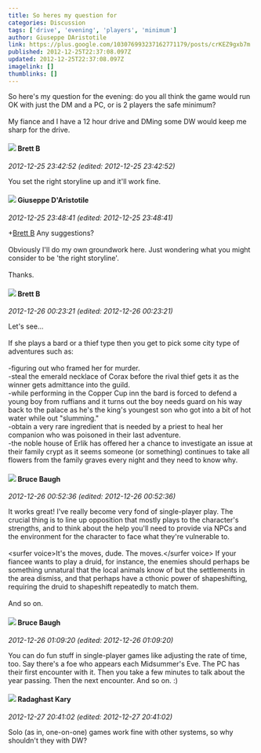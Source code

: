 ```yaml
---
title: So heres my question for
categories: Discussion
tags: ['drive', 'evening', 'players', 'minimum']
author: Giuseppe DAristotile
link: https://plus.google.com/103076993237162771179/posts/crKEZ9gxb7m
published: 2012-12-25T22:37:08.097Z
updated: 2012-12-25T22:37:08.097Z
imagelink: []
thumblinks: []
---
```


So here&#39;s my question for the evening: do you all think the game would run OK with just the DM and a PC, or is 2 players the safe minimum?<br /><br />My fiance and I have a 12 hour drive and DMing some DW would keep me sharp for the drive. 
<div id='comment z13gebxaxyn2ipeqq04cd3thos3av3cql3w'>
  <h4><img src='{{site.baseurl}}//images/avatars/118197989901516269417_photo.jpg'> Brett B</h4>
      <p><cite>2012-12-25 23:42:52 (edited: 2012-12-25 23:42:52)</cite></p>
        <p>You set the right storyline up and it&#39;ll work fine.</p>
</div>
        

<div id='comment z13gebxaxyn2ipeqq04cd3thos3av3cql3w'>
  <h4><img src='{{site.baseurl}}//images/avatars/103076993237162771179_photo.jpg'> Giuseppe D'Aristotile</h4>
      <p><cite>2012-12-25 23:48:41 (edited: 2012-12-25 23:48:41)</cite></p>
        <p><span class="proflinkWrapper"><span class="proflinkPrefix">+</span><a class="proflink" href="https://plus.google.com/118197989901516269417" oid="118197989901516269417">Brett B</a></span> Any suggestions?<br /><br />Obviously I&#39;ll do my own groundwork here. Just wondering what you might consider to be &#39;the right storyline&#39;.<br /><br />Thanks.</p>
</div>
        

<div id='comment z13gebxaxyn2ipeqq04cd3thos3av3cql3w'>
  <h4><img src='{{site.baseurl}}//images/avatars/118197989901516269417_photo.jpg'> Brett B</h4>
      <p><cite>2012-12-26 00:23:21 (edited: 2012-12-26 00:23:21)</cite></p>
        <p>Let&#39;s see...<br /><br />If she plays a bard or a thief type then you get to pick some city type of adventures such as:<br /><br />-figuring out who framed her for murder.<br />-steal the emerald necklace of Corax before the rival thief gets it as the winner gets admittance into the guild.<br />-while performing in the Copper Cup inn the bard is forced to defend a young boy from ruffians and it turns out the boy needs guard on his way back to the palace as he&#39;s the king&#39;s youngest son who got into a bit of hot water while out &quot;slumming.&quot;<br />-obtain a very rare ingredient that is needed by a priest to heal her companion who was poisoned in their last adventure.<br />-the noble house of Erlik has offered her a chance to investigate an issue at their family crypt as it seems someone (or something) continues to take all flowers from the family graves every night and they need to know why.</p>
</div>
        

<div id='comment z13gebxaxyn2ipeqq04cd3thos3av3cql3w'>
  <h4><img src='{{site.baseurl}}//images/avatars/107122403431806926287_photo.jpg'> Bruce Baugh</h4>
      <p><cite>2012-12-26 00:52:36 (edited: 2012-12-26 00:52:36)</cite></p>
        <p>It works great! I&#39;ve really become very fond of single-player play. The crucial thing is to line up opposition that mostly plays to the character&#39;s strengths, and to think about the help you&#39;ll need to provide via NPCs and the environment for the character to face what they&#39;re vulnerable to.<br /><br />&lt;surfer voice&gt;It&#39;s the moves, dude. The moves.&lt;/surfer voice&gt; If your fiancee wants to play a druid, for instance, the enemies should perhaps be something unnatural that the local animals know of but the settlements in the area dismiss, and that perhaps have a cthonic power of shapeshifting, requiring the druid to shapeshift repeatedly to match them.<br /><br />And so on.</p>
</div>
        

<div id='comment z13gebxaxyn2ipeqq04cd3thos3av3cql3w'>
  <h4><img src='{{site.baseurl}}//images/avatars/107122403431806926287_photo.jpg'> Bruce Baugh</h4>
      <p><cite>2012-12-26 01:09:20 (edited: 2012-12-26 01:09:20)</cite></p>
        <p>You can do fun stuff in single-player games like adjusting the rate of time, too. Say there&#39;s a foe who appears each Midsummer&#39;s Eve. The PC has their first encounter with it. Then you take a few minutes to talk about the year passing. Then the next encounter. And so on. :)</p>
</div>
        

<div id='comment z13gebxaxyn2ipeqq04cd3thos3av3cql3w'>
  <h4><img src='{{site.baseurl}}//images/avatars/115332242340133514074_photo.jpg'> Radaghast Kary</h4>
      <p><cite>2012-12-27 20:41:02 (edited: 2012-12-27 20:41:02)</cite></p>
        <p>Solo (as in, one-on-one) games work fine with other systems, so why shouldn&#39;t they with DW?</p>
</div>
        